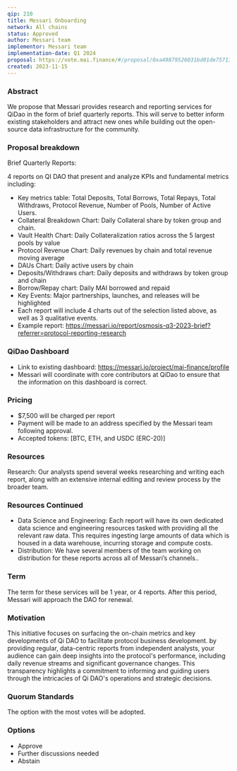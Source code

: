 ```yaml
---
qip: 210
title: Messari Onboarding
network: All chains
status: Approved
author: Messari team
implementor: Messari team
implementation-date: Q1 2024
proposal: https://vote.mai.finance/#/proposal/0xa49879526031bd01de757138cac162519c26cefea97ea0943e8310b674ba47fc
created: 2023-11-15
---
```


### **Abstract**

We propose that Messari provides research and reporting services for QiDao in the form of brief quarterly reports. This will serve to better inform existing stakeholders and attract new ones while building out the open-source data infrastructure for the community.

### **Proposal breakdown**

Brief Quarterly Reports:

4 reports on QI DAO that present and analyze KPIs and fundamental metrics including:

* Key metrics table: Total Deposits, Total Borrows, Total Repays, Total Withdraws, Protocol Revenue, Number of Pools, Number of Active Users.
* Collateral Breakdown Chart: Daily Collateral share by token group and chain.
* Vault Health Chart: Daily Collateralization ratios across the 5 largest pools by value
* Protocol Revenue Chart: Daily revenues by chain and total revenue moving average
* DAUs Chart: Daily active users by chain
* Deposits/Withdraws chart: Daily deposits and withdraws by token group and chain
* Borrow/Repay chart: Daily MAI borrowed and repaid
* Key Events: Major partnerships, launches, and releases will be highlighted
* Each report will include 4 charts out of the selection listed above, as well as 3 qualitative events.
* Example report: https://messari.io/report/osmosis-q3-2023-brief?referrer=protocol-reporting-research

### **QiDao Dashboard**

* Link to existing dashboard: https://messari.io/project/mai-finance/profile
* Messari will coordinate with core contributors at QiDao to ensure that the information on this dashboard is correct.

### **Pricing**

* $7,500 will be charged per report
* Payment will be made to an address specified by the Messari team following approval.
* Accepted tokens: [BTC, ETH, and USDC (ERC-20)]

### **Resources**

Research: Our analysts spend several weeks researching and writing each report, along with an extensive internal editing and review process by the broader team.

### **Resources Continued**

* Data Science and Engineering: Each report will have its own dedicated data science and engineering resources tasked with providing all the relevant raw data. This requires ingesting large amounts of data which is housed in a data warehouse, incurring storage and compute costs.
* Distribution: We have several members of the team working on distribution for these reports across all of Messari’s channels..

### **Term**

The term for these services will be 1 year, or 4 reports. After this period, Messari will approach the DAO for renewal.

### **Motivation**

This initiative focuses on surfacing the on-chain metrics and key developments of Qi DAO to facilitate protocol business development. by providing regular, data-centric reports from independent analysts, your audience can gain deep insights into the protocol's performance, including daily revenue streams and significant governance changes. This transparency highlights a commitment to informing and guiding users through the intricacies of Qi DAO's operations and strategic decisions.

### **Quorum Standards**

The option with the most votes will be adopted.

### **Options**

* Approve
* Further discussions needed
* Abstain
